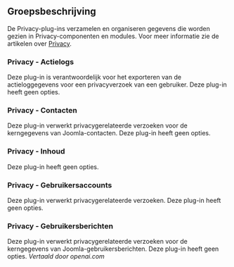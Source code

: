 <!-- Filename: Chunk4x:Extensions_Plugin_Manager_Edit_Privacy_Group  / Display title: Privacy Groep -->

## Groepsbeschrijving

De Privacy-plug-ins verzamelen en organiseren gegevens die worden gezien in Privacy-componenten en modules. Voor meer informatie zie de artikelen over [Privacy](jdocmanual?article=user/privacy/privacy-outline).

### Privacy - Actielogs

Deze plug-in is verantwoordelijk voor het exporteren van de actieloggegevens voor een privacyverzoek van een gebruiker. Deze plug-in heeft geen opties.

### Privacy - Contacten

Deze plug-in verwerkt privacygerelateerde verzoeken voor de kerngegevens van Joomla-contacten. Deze plug-in heeft geen opties.

### Privacy - Inhoud

Deze plug-in heeft geen opties.

### Privacy - Gebruikersaccounts

Deze plug-in verwerkt privacygerelateerde verzoeken. Deze plug-in heeft geen opties.

### Privacy - Gebruikersberichten

Deze plug-in verwerkt privacygerelateerde verzoeken voor de kerngegevens van Joomla-gebruikersberichten. Deze plug-in heeft geen opties.
*Vertaald door openai.com*

